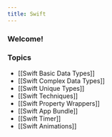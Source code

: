 ```yaml
---
title: Swift
---
```


### Welcome!

### Topics

- [[Swift Basic Data Types]]
- [[Swift Complex Data Types]]
- [[Swift Unique Types]]
- [[Swift Techniques]]
- [[Swift Property Wrappers]]
- [[Swift App Bundle]]
- [[Swift Timer]]
- [[Swift Animations]]
